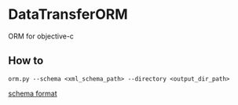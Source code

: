 DataTransferORM
===============

ORM for objective-c

How to
------------------------

```orm.py --schema <xml_schema_path> --directory <output_dir_path>```

[schema format](https://github.com/denmorozov/DataTransferORM/wiki/Schema-format)